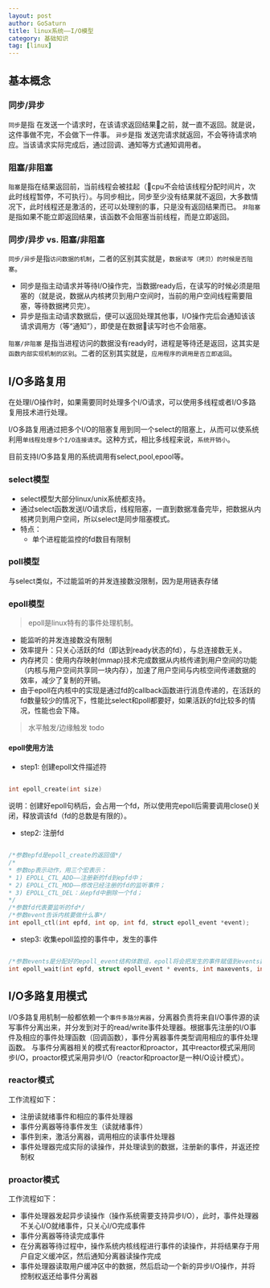 ```yaml
---
layout: post
author: GoSaturn
title: linux系统——I/O模型
category: 基础知识
tag: [linux]
---
```

## 基本概念

### 同步/异步

`同步`是指 在发送一个请求时，在该请求返回结果之前，就一直不返回。就是说，这件事做不完，不会做下一件事。
`异步`是指 发送完请求就返回，不会等待请求响应。当该请求实际完成后，通过回调、通知等方式通知调用者。

### 阻塞/非阻塞
`阻塞`是指在结果返回前，当前线程会被挂起（cpu不会给该线程分配时间片，次此时线程暂停，不可执行）。与同步相比，同步至少没有结果就不返回，大多数情况下，此时线程还是激活的，还可以处理别的事，只是没有返回结果而已。
`非阻塞`是指如果不能立即返回结果，该函数不会阻塞当前线程，而是立即返回。

### 同步/异步 vs. 阻塞/非阻塞
`同步/异步`是指`访问数据的机制`，二者的区别其实就是，`数据读写（拷贝）的时候是否阻塞`。

 - 同步是指主动请求并等待I/O操作完，当数据ready后，在读写的时候必须是阻塞的（就是说，数据从内核拷贝到用户空间时，当前的用户空间线程需要阻塞，等待数据拷贝完）。
 - 异步是指主动请求数据后，便可以返回处理其他事，I/O操作完后会通知该该请求调用方（等“通知”），即使是在数据读写时也不会阻塞。
 

`阻塞/非阻塞` 是指当进程访问的数据没有ready时，进程是等待还是返回，这其实是`函数内部实现机制的区别`。二者的区别其实就是，`应用程序的调用是否立即返回`。


## I/O多路复用
在处理I/O操作时，如果需要同时处理多个I/O请求，可以使用多线程或者I/O多路复用技术进行处理。


I/O多路复用通过把多个I/O的阻塞复用到同一个select的阻塞上，从而可以使系统利用`单线程处理多个I/O连接请求`。这种方式，相比多线程来说，`系统开销小`。


目前支持I/O多路复用的系统调用有select,pool,epool等。

### select模型

 - select模型大部分linux/unix系统都支持。
 - 通过select函数发送I/O请求后，线程阻塞，一直到数据准备完毕，把数据从内核拷贝到用户空间，所以select是同步阻塞模式。
 - 特点：
	 - 单个进程能监控的fd数目有限制

### poll模型
与select类似，不过能监听的并发连接数没限制，因为是用链表存储
### epoll模型

>epoll是linux特有的事件处理机制。

 -  能监听的并发连接数没有限制
 - 效率提升：只关心活跃的fd（即达到ready状态的fd），与总连接数无关。
 - 内存拷贝：使用内存映射(mmap)技术完成数据从内核传递到用户空间的功能（内核与用户空间共享同一块内存），加速了用户空间与内核空间传递数据的效率，减少了复制的开销。
 - 由于epoll在内核中的实现是通过fd的callback函数进行消息传递的，在活跃的fd数量较少的情况下，性能比select和poll都要好，如果活跃的fd比较多的情况，性能也会下降。

>水平触发/边缘触发 todo

#### epoll使用方法

 - step1:  创建epoll文件描述符


 ```c
 
 int epoll_create(int size)
 
 ```
 
 说明：创建好epoll句柄后，会占用一个fd，所以使用完epoll后需要调用close()关闭，释放调该fd（fd的总数是有限的）。
 
 
 -  step2: 注册fd

 
 ```c
 
 /*参数epfd是epoll_create的返回值*/
 /*
 * 参数op表示动作，用三个宏表示：
 * 1) EPOLL_CTL_ADD——注册新的fd到epfd中；
 * 2) EPOLL_CTL_MOD——修改已经注册的fd的监听事件；
 * 3) EPOLL_CTL_DEL：从epfd中删除一个fd；
 */
 /*参数fd代表要监听的fd*/
 /*参数event告诉内核要做什么事*/ 
 int epoll_ctl(int epfd, int op, int fd, struct epoll_event *event);
 
 ```

 - step3: 收集epoll监控的事件中，发生的事件
 

```c

/*参数events是分配好的epoll_event结构体数组，epoll将会把发生的事件赋值到events数组中*/
int epoll_wait(int epfd, struct epoll_event * events, int maxevents, int timeout);

```

## I/O多路复用模式

I/O多路复用机制一般都依赖一个`事件多路分离器`，分离器负责将来自I/O事件源的读写事件分离出来，并分发到对于的read/write事件处理器。根据事先注册的I/O事件及相应的事件处理函数（回调函数），事件分离器事件类型调用相应的事件处理函数。
与事件分离器相关的模式有reactor和proactor，其中reactor模式采用同步I/O，proactor模式采用异步I/O（reactor和proactor是一种I/O设计模式）。

### reactor模式

工作流程如下：

 - 注册读就绪事件和相应的事件处理器
 - 事件分离器等待事件发生（读就绪事件）
 - 事件到来，激活分离器，调用相应的读事件处理器
 - 事件处理器完成实际的读操作，并处理读到的数据，注册新的事件，并返还控制权


### proactor模式

工作流程如下：

 - 事件处理器发起异步读操作（操作系统需要支持异步I/O），此时，事件处理器不关心I/O就绪事件，只关心I/O完成事件
 - 事件分离器等待读完成事件
 - 在分离器等待过程中，操作系统内核线程进行事件的读操作，并将结果存于用户自定义缓冲区，然后通知分离器读操作完成
 - 事件处理器读取用户缓冲区中的数据，然后启动一个新的异步I/O操作，并将控制权返还给事件分离器




